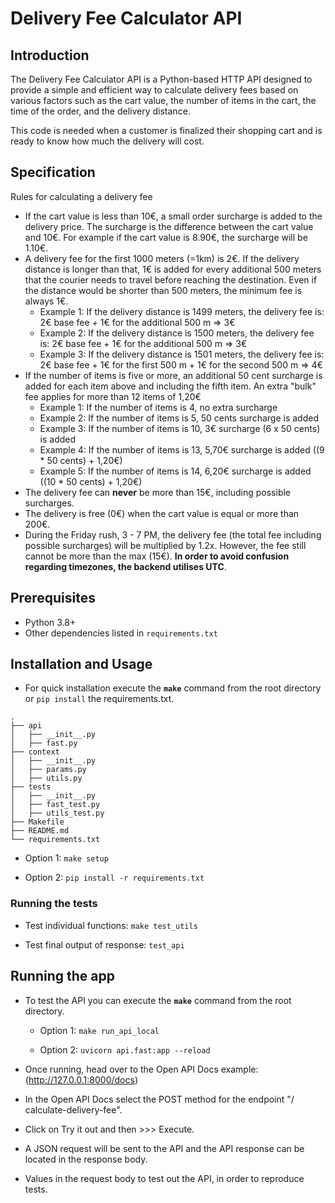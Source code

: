 # Delivery Fee Calculator API

## Introduction

The Delivery Fee Calculator API is a Python-based HTTP API designed to provide a simple and efficient way to calculate delivery fees based on various factors such as the cart value, the number of items in the cart, the time of the order, and the delivery distance.

This code is needed when a customer is finalized their shopping cart and is ready to know how much the delivery will cost.

## Specification
Rules for calculating a delivery fee
* If the cart value is less than 10€, a small order surcharge is added to the delivery price. The surcharge is the difference between the cart value and 10€. For example if the cart value is 8.90€, the surcharge will be 1.10€.
* A delivery fee for the first 1000 meters (=1km) is 2€. If the delivery distance is longer than that, 1€ is added for every additional 500 meters that the courier needs to travel before reaching the destination. Even if the distance would be shorter than 500 meters, the minimum fee is always 1€.
  * Example 1: If the delivery distance is 1499 meters, the delivery fee is: 2€ base fee + 1€ for the additional 500 m => 3€
  * Example 2: If the delivery distance is 1500 meters, the delivery fee is: 2€ base fee + 1€ for the additional 500 m => 3€
  * Example 3: If the delivery distance is 1501 meters, the delivery fee is: 2€ base fee + 1€ for the first 500 m + 1€ for the second 500 m => 4€
* If the number of items is five or more, an additional 50 cent surcharge is added for each item above and including the fifth item. An extra "bulk" fee applies for more than 12 items of 1,20€
  * Example 1: If the number of items is 4, no extra surcharge
  * Example 2: If the number of items is 5, 50 cents surcharge is added
  * Example 3: If the number of items is 10, 3€ surcharge (6 x 50 cents) is added
  * Example 4: If the number of items is 13, 5,70€ surcharge is added ((9 * 50 cents) + 1,20€)
  * Example 5: If the number of items is 14, 6,20€ surcharge is added ((10 * 50 cents) + 1,20€)
* The delivery fee can __never__ be more than 15€, including possible surcharges.
* The delivery is free (0€) when the cart value is equal or more than 200€.
* During the Friday rush, 3 - 7 PM, the delivery fee (the total fee including possible surcharges) will be multiplied by 1.2x. However, the fee still cannot be more than the max (15€). **In order to avoid confusion regarding timezones, the backend utilises UTC**.

## Prerequisites

* Python 3.8+
* Other dependencies listed in `requirements.txt`

## Installation and Usage
* For quick installation execute the **`make`** command from the root directory or `pip install` the requirements.txt.

```
.
├── api
│   ├── __init__.py
│   ├── fast.py
├── context
│   ├── __init__.py
│   ├── params.py
│   ├── utils.py
├── tests
│   ├── __init__.py
│   ├── fast_test.py
│   ├── utils_test.py
├── Makefile
├── README.md
└── requirements.txt
```

* Option 1:
  ```make setup```

* Option 2:
  ```pip install -r requirements.txt```

### Running the tests
* Test individual functions:
  ```make test_utils```

* Test final output of response:
  ```test_api```

## Running the app

* To test the API you can execute the **`make`** command from the root directory.

  * Option 1:
    ```make run_api_local```

  * Option 2:
    ```uvicorn api.fast:app --reload```

* Once running, head over to the Open API Docs example: (http://127.0.0.1:8000/docs)

* In the Open API Docs select the POST method for the endpoint "/ calculate-delivery-fee".
* Click on Try it out and then >>> Execute.
* A JSON request will be sent to the API and the API response can be located in the response body.
* Values in the request body to test out the API, in order to reproduce tests.
